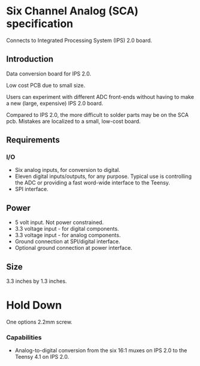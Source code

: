 # Six Channel Analog (SCA) specification

Connects to Integrated Processing System (IPS) 2.0 board.

## Introduction
Data conversion board for IPS 2.0.

Low cost PCB due to small size.

Users can experiment with different ADC front-ends without having to make a new (large, expensive) IPS 2.0 board.

Compared to IPS 2.0, the more difficult to solder parts may be on the SCA pcb. Mistakes are localized to a small, low-cost board.

## Requirements

### I/O
* Six analog inputs, for conversion to digital.
* Eleven digital inputs/outputs, for any purpose. Typical use is controlling the ADC or providing a fast word-wide interface to the Teensy.
* SPI interface.

## Power
* 5 volt input. Not power constrained.
* 3.3 voltage input - for digital components.
* 3.3 voltage input - for analog components.
* Ground connection at SPI/digital interface.
* Optional ground connection at power interface.

## Size
3.3 inches by 1.3 inches.

# Hold Down
One options 2.2mm screw.

### Capabilities
* Analog-to-digital conversion from the six 16:1 muxes on IPS 2.0 to the Teensy 4.1 on IPS 2.0.

